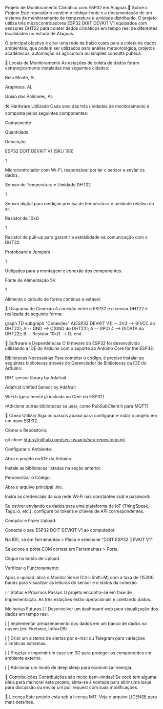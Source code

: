 Projeto de Monitoramento Climático com ESP32 em Alagoas
📖 Sobre o Projeto
Este repositório contém o código-fonte e a documentação de um sistema de monitoramento de temperatura e umidade distribuído. O projeto utiliza três microcontroladores ESP32 DOIT DEVKIT V1 equipados com sensores DHT22 para coletar dados climáticos em tempo real de diferentes localidades no estado de Alagoas.

O principal objetivo é criar uma rede de baixo custo para a coleta de dados ambientais, que podem ser utilizados para análise meteorológica, projetos acadêmicos, automação na agricultura ou simples consulta pública.

📍 Locais de Monitoramento
As estações de coleta de dados foram estrategicamente instaladas nas seguintes cidades:

Belo Monte, AL

Arapiraca, AL

União dos Palmares, AL

🛠️ Hardware Utilizado
Cada uma das três unidades de monitoramento é composta pelos seguintes componentes:

Componente

Quantidade

Descrição

ESP32 DOIT DEVKIT V1 (SKU 196)

1

Microcontrolador com Wi-Fi, responsável por ler o sensor e enviar os dados.

Sensor de Temperatura e Umidade DHT22

1

Sensor digital para medição precisa de temperatura e umidade relativa do ar.

Resistor de 10kΩ

1

Resistor de pull-up para garantir a estabilidade na comunicação com o DHT22.

Protoboard e Jumpers

1

Utilizados para a montagem e conexão dos componentes.

Fonte de Alimentação 5V

1

Alimenta o circuito de forma contínua e estável.

🔌 Diagrama de Conexão
A conexão entre o ESP32 e o sensor DHT22 é realizada da seguinte forma:

graph TD
    subgraph "Conexões"
        A[ESP32 DEVKIT V1] -- 3V3 --> B(VCC do DHT22);
        A -- GND --> C(GND do DHT22);
        A -- GPIO 4 --> D(DATA do DHT22);
        B -- Resistor 10kΩ --> D;
    end

🔧 Software e Dependências
O firmware do ESP32 foi desenvolvido utilizando a IDE do Arduino com o suporte ao Arduino Core for the ESP32.

Bibliotecas Necessárias
Para compilar o código, é preciso instalar as seguintes bibliotecas através do Gerenciador de Bibliotecas da IDE do Arduino:

DHT sensor library by Adafruit

Adafruit Unified Sensor by Adafruit

WiFi.h (geralmente já incluída no Core do ESP32)

(Adicione outras bibliotecas se usar, como PubSubClient.h para MQTT)

🚀 Como Utilizar
Siga os passos abaixo para configurar e rodar o projeto em um novo ESP32.

Clonar o Repositório:

git clone https://github.com/seu-usuario/seu-repositorio.git

Configurar o Ambiente:

Abra o projeto na IDE do Arduino.

Instale as bibliotecas listadas na seção anterior.

Personalizar o Código:

Abra o arquivo principal .ino.

Insira as credenciais da sua rede Wi-Fi nas constantes ssid e password.

Se estiver enviando os dados para uma plataforma de IoT (ThingSpeak, Tago.io, etc.), configure os tokens e chaves de API correspondentes.

Compilar e Fazer Upload:

Conecte o seu ESP32 DOIT DEVKIT V1 ao computador.

Na IDE, vá em Ferramentas > Placa e selecione "DOIT ESP32 DEVKIT V1".

Selecione a porta COM correta em Ferramentas > Porta.

Clique no botão de Upload.

Verificar o Funcionamento:

Após o upload, abra o Monitor Serial (Ctrl+Shift+M) com a taxa de 115200 bauds para visualizar as leituras do sensor e o status da conexão.

📈 Status e Próximos Passos
O projeto encontra-se em fase de implementação. As três estações estão operacionais e coletando dados.

Melhorias Futuras
[ ] Desenvolver um dashboard web para visualização dos dados em tempo real.

[ ] Implementar armazenamento dos dados em um banco de dados na nuvem (ex: Firebase, InfluxDB).

[ ] Criar um sistema de alertas por e-mail ou Telegram para variações climáticas extremas.

[ ] Projetar e imprimir um case em 3D para proteger os componentes em ambiente externo.

[ ] Adicionar um modo de deep sleep para economizar energia.

🤝 Contribuições
Contribuições são muito bem-vindas! Se você tem alguma ideia para melhorar este projeto, sinta-se à vontade para abrir uma issue para discussão ou enviar um pull request com suas modificações.

📄 Licença
Este projeto está sob a licença MIT. Veja o arquivo LICENSE para mais detalhes.
